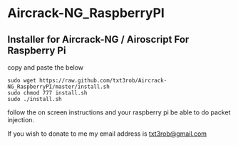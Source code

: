 Aircrack-NG_RaspberryPI
=======================

Installer for Aircrack-NG / Airoscript For Raspberry Pi
------------------------

copy and paste the below

```
sudo wget https://raw.github.com/txt3rob/Aircrack-NG_RaspberryPI/master/install.sh
sudo chmod 777 install.sh
sudo ./install.sh
```


follow the on screen instructions and your raspberry pi be able to do packet injection.


If you wish to donate to me my email address is txt3rob@gmail.com


